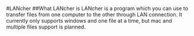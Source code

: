 #LANcher
##What LANcher is
LANcher is a program which you can use to transfer files from one computer to the other through LAN connection.
It currently only supports windows and one file at a time, but mac and multiple files support is planned.